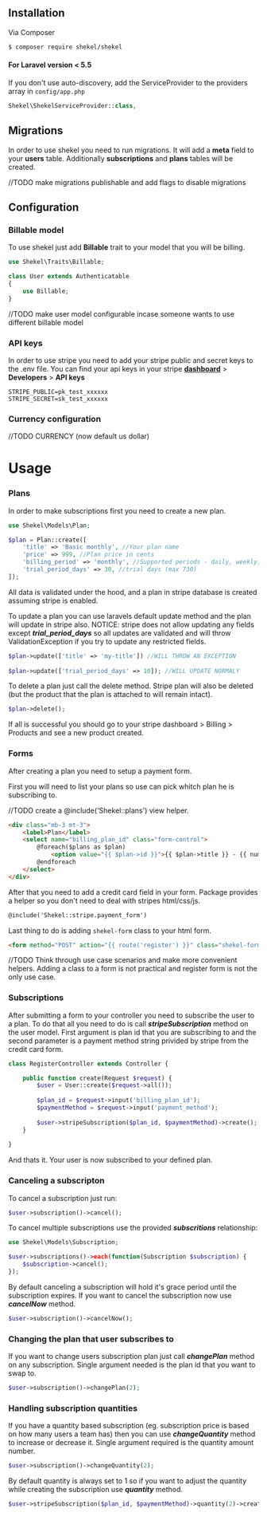 ## Installation

Via Composer

```bash
$ composer require shekel/shekel
```

#### For Laravel version < 5.5

If you don't use auto-discovery, add the ServiceProvider to the providers array in `config/app.php`

```php
Shekel\ShekelServiceProvider::class,
```

## Migrations

In order to use shekel you need to run migrations. It will add a **meta** field to your **users**
table. Additionally **subscriptions** and **plans** tables will be created.

//TODO make migrations publishable and add flags to disable migrations


## Configuration

### Billable model

To use shekel just add **Billable** trait to your model that you will be billing.

```php
use Shekel\Traits\Billable;

class User extends Authenticatable
{
    use Billable;
}
```

//TODO make user model configurable incase someone wants to use different billable model

### API keys

In order to use stripe you need to add your stripe public and secret keys to the .env file.
You can find your api keys in your stripe **[dashboard](https://dashboard.stripe.com/)** > **Developers** > **API keys**

```
STRIPE_PUBLIC=pk_test_xxxxxx
STRIPE_SECRET=sk_test_xxxxxx
```

### Currency configuration

//TODO CURRENCY (now default us dollar)


# Usage

### Plans

In order to make subscriptions first you need to create a new plan.

```php
use Shekel\Models\Plan;

$plan = Plan::create([
    'title' => 'Basic monthly', //Your plan name
    'price' => 999, //Plan price in cents
    'billing_period' => 'monthly', //Supported periods - daily, weekly, monthly, yearly
    'trial_period_days' => 30, //trial days (max 730)
]);
```

All data is validated under the hood, and a plan in stripe database is created assuming stripe is enabled.

To update a plan you can use laravels default update method and the plan will update in stripe also.
NOTICE: stripe does not allow updating any fields except ***trial_period_days*** 
so all updates are validated and will throw ValidationException if you try to update any restricted fields.

```php
$plan->update(['title' => 'my-title']) //WILL THROW AN EXCEPTION
    
$plan->update(['trial_period_days' => 10]); //WILL UPDATE NORMALY
```

To delete a plan just call the delete method.
Stripe plan will also be deleted (but the product that the plan is attached to will remain intact).
```php
$plan->delete();
```


If all is successful you should go to your stripe dashboard > Billing > Products and see a new product created.

### Forms

After creating a plan you need to setup a payment form.

First you will need to list your plans so use can pick whitch plan he is subscribing to.

//TODO create a @include('Shekel::plans') view helper.

```html
<div class="mb-3 mt-3">
    <label>Plan</label>
    <select name="billing_plan_id" class="form-control">
        @foreach($plans as $plan)
            <option value="{{ $plan->id }}">{{ $plan->title }} - {{ number_format($plan->price / 100, 2) }}</option>
        @endforeach
    </select>
</div>
```

After that you need to add a credit card field in your form. Package provides a helper so you don't need to deal with stripes html/css/js.

```html
@include('Shekel::stripe.payment_form')
```

Last thing to do is adding `shekel-form` class to your html form.

```html
<form method="POST" action="{{ route('register') }}" class="shekel-form">
```

//TODO Think through use case scenarios and make more convenient helpers. Adding a class to a form is not practical and register form is not the only use case.

### Subscriptions

After submitting a form to your controller you need to subscribe the user to a plan. To do that all you need to do is call ***stripeSubscription*** method on the user model.
First argument is plan id that you are subscribing to and the second parameter is a payment method string privided by stripe from the credit card form.

```php
class RegisterController extends Controller {

    public function create(Request $request) {
        $user = User::create($request->all());
        
        $plan_id = $request->input('billing_plan_id');
        $paymentMethod = $request->input('payment_method');
       
        $user->stripeSubscription($plan_id, $paymentMethod)->create();
    }
    
}
```

And thats it. Your user is now subscribed to your defined plan.

### Canceling a subscripton

To cancel a subscription just run:

```php
$user->subscription()->cancel();
```

To cancel multiple subscriptions use the provided ***subscritions*** relationship:

```php 
use Shekel\Models\Subscription;

$user->subscriptions()->each(function(Subscription $subscription) {
    $subscription->cancel();
});
```

By default canceling a subscription will hold it's grace period until the subscription expires. 
If you want to cancel the subscription now use ***cancelNow*** method.

```php
$user->subscription()->cancelNow();
```

### Changing the plan that user subscribes to

If you want to change users subscription plan just call ***changePlan*** method on any subscription.
Single argument needed is the plan id that you want to swap to.
```php
$user->subscription()->changePlan(2);
```


### Handling subscription quantities

If you have a quantity based subscription (eg. subscription price is based on how many users a team has) then you can use ***changeQuantity*** method to increase or decrease it.
Single argument required is the quantity amount number.

```php
$user->subscription()->changeQuantity(2);
```

By default quantity is always set to 1 so if you want to adjust the quantity while creating the subscription use ***quantity*** method.

```php 
$user->stripeSubscription($plan_id, $paymentMethod)->quantity(2)->create();
```

